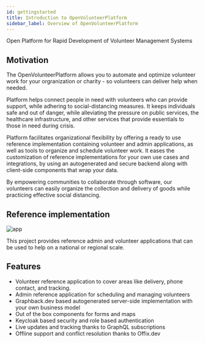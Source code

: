 ```yaml
---
id: gettingstarted
title: Introduction to OpenVolunteerPlatform
sidebar_label: Overview of OpenVolunteerPlatform 
---
```


Open Platform for Rapid Development of Volunteer Management Systems

## Motivation

The OpenVolunteerPlatform allows you to automate and optimize volunteer work for your 
orgranization or charity - so volunteers can deliver help when needed.

Platform helps connect people in need with volunteers who can provide support, while adhering to social-distancing measures. It keeps individuals safe and out of danger, while alleviating the pressure on public services, the healthcare infrastructure, and other services that provide essentials to those in need during crisis.

Platform facilitates organizational flexibility by offering a ready to use reference implementation 
containing volunteer and admin applications, as well as tools to organize and schedule volunteer work. 
It eases the customization of reference implementations for your own use cases and integrations, by using an autogenerated and secure backend along with client-side components that wrap your data. 

By empowering communities to collaborate through software, our volunteers can easily organize the collection and delivery of goods while practicing effective social distancing.

## Reference implementation

![app](https://openvolunteer.org/img/app.png)

This project provides reference admin and volunteer applications that can be used to help on a national or regional scale.

## Features

- Volunteer reference application to cover areas like delivery, phone contact, and tracking.
- Admin reference application for scheduling and managing volunteers
- Graphback.dev based autogenerated server-side implementation with your own business model
- Out of the box components for forms and maps
- Keycloak based security and role based authentication
- Live updates and tracking thanks to GraphQL subscriptions
- Offline support and conflict resolution thanks to Offix.dev
